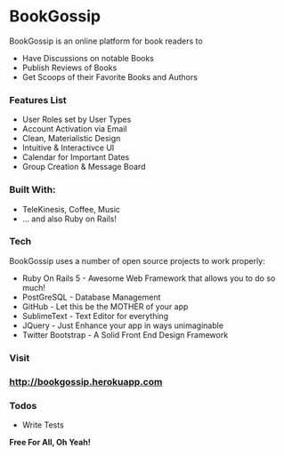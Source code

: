 # BookGossip

BookGossip is an online platform for book readers to
  - Have Discussions on notable Books 
  - Publish Reviews of Books
  - Get Scoops of their Favorite Books and Authors

### Features List

  - User Roles set by User Types
  - Account Activation via Email
  - Clean, Materialistic Design
  - Intuitive & Interactivce UI
  - Calendar for Important Dates
  - Group Creation & Message Board

### Built With:
  - TeleKinesis, Coffee, Music
  - ... and also Ruby on Rails!


### Tech

BookGossip uses a number of open source projects to work properly:


* Ruby On Rails 5 - Awesome Web Framework that allows you to do so much!
* PostGreSQL - Database Management
* GitHub - Let this be the MOTHER of your app 
* SublimeText - Text Editor for everything
* JQuery - Just Enhance your app in ways unimaginable
* Twitter Bootstrap - A Solid Front End Design Framework 

### Visit
### <http://bookgossip.herokuapp.com>

### Todos

 - Write Tests

**Free For All, Oh Yeah!**
